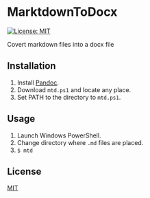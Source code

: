 # MarktdownToDocx

[![License: MIT](https://img.shields.io/badge/License-MIT-yellow.svg)](https://opensource.org/licenses/MIT)

Covert markdown files into a docx file

## Installation

1. Install [Pandoc](https://pandoc.org/).
1. Download `mtd.ps1` and locate any place.
1. Set PATH to the directory to `mtd.ps1`.

## Usage

1. Launch Windows PowerShell.
1. Change directory where `.md` files are placed.
1. `$ mtd`

## License

[MIT](https://github.com/narugit/MarktdownToDocx/blob/master/LICENSE)
